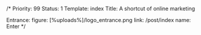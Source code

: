 /*
Priority: 99
Status: 1
Template: index
Title: A shortcut of online marketing

Entrance:
  figure: [%uploads%]/logo_entrance.png
  link: /post/index
  name: Enter
*/